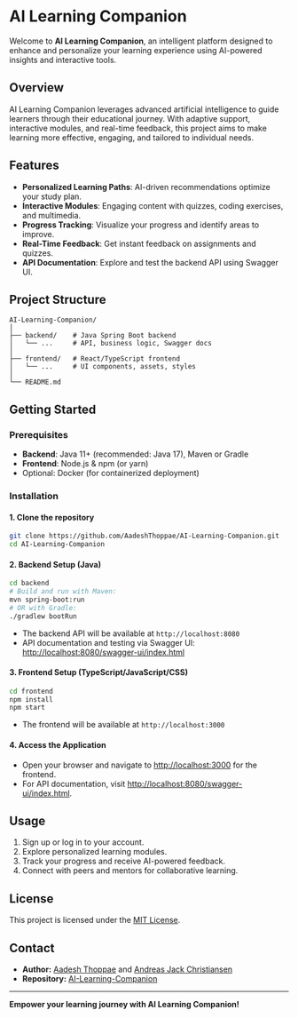 # AI Learning Companion

Welcome to **AI Learning Companion**, an intelligent platform designed to enhance and personalize your learning experience using AI-powered insights and interactive tools.

## Overview

AI Learning Companion leverages advanced artificial intelligence to guide learners through their educational journey. With adaptive support, interactive modules, and real-time feedback, this project aims to make learning more effective, engaging, and tailored to individual needs.

## Features

- **Personalized Learning Paths**: AI-driven recommendations optimize your study plan.
- **Interactive Modules**: Engaging content with quizzes, coding exercises, and multimedia.
- **Progress Tracking**: Visualize your progress and identify areas to improve.
- **Real-Time Feedback**: Get instant feedback on assignments and quizzes.
- **API Documentation**: Explore and test the backend API using Swagger UI.

## Project Structure

```
AI-Learning-Companion/
│
├── backend/    # Java Spring Boot backend
│   └── ...     # API, business logic, Swagger docs
│
├── frontend/   # React/TypeScript frontend
│   └── ...     # UI components, assets, styles
│
└── README.md
```

## Getting Started

### Prerequisites

- **Backend**: Java 11+ (recommended: Java 17), Maven or Gradle
- **Frontend**: Node.js & npm (or yarn)
- Optional: Docker (for containerized deployment)

### Installation

#### 1. Clone the repository

```bash
git clone https://github.com/AadeshThoppae/AI-Learning-Companion.git
cd AI-Learning-Companion
```

#### 2. Backend Setup (Java)

```bash
cd backend
# Build and run with Maven:
mvn spring-boot:run
# OR with Gradle:
./gradlew bootRun
```

- The backend API will be available at `http://localhost:8080`
- API documentation and testing via Swagger UI: [http://localhost:8080/swagger-ui/index.html](http://localhost:8080/swagger-ui/index.html)

#### 3. Frontend Setup (TypeScript/JavaScript/CSS)

```bash
cd frontend
npm install
npm start
```

- The frontend will be available at `http://localhost:3000`

#### 4. Access the Application

- Open your browser and navigate to [http://localhost:3000](http://localhost:3000) for the frontend.
- For API documentation, visit [http://localhost:8080/swagger-ui/index.html](http://localhost:8080/swagger-ui/index.html).

## Usage

1. Sign up or log in to your account.
2. Explore personalized learning modules.
3. Track your progress and receive AI-powered feedback.
4. Connect with peers and mentors for collaborative learning.

## License

This project is licensed under the [MIT License](LICENSE).

## Contact

- **Author:** [Aadesh Thoppae](https://github.com/AadeshThoppae) and [Andreas Jack Christiansen](https://github.com/dressi123)
- **Repository:** [AI-Learning-Companion](https://github.com/AadeshThoppae/AI-Learning-Companion)

---

**Empower your learning journey with AI Learning Companion!**
